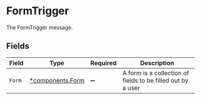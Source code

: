# FormTrigger

The FormTrigger message.


## Fields

| Field                                                       | Type                                                        | Required                                                    | Description                                                 |
| ----------------------------------------------------------- | ----------------------------------------------------------- | ----------------------------------------------------------- | ----------------------------------------------------------- |
| `Form`                                                      | [*components.Form](../../models/components/form.md)         | :heavy_minus_sign:                                          | A form is a collection of fields to be filled out by a user |